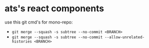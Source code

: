 # ats's react components


use this git cmd's for mono-repo:
- ```git merge --squash -s subtree --no-commit <BRANCH>```
- ```git merge --squash -s subtree --no-commit --allow-unrelated-histories <BRANCH>``` 